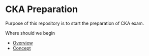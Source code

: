 # CKA Preparation

Purpose of this repository is to start the preparation of CKA exam.

Where should we begin

- [Overview](https://github.com/mattyait/kubernetes-cert-prep/blob/master/git/Content.md)
- [Concept](https://github.com/mattyait/kubernetes-cert-prep/blob/master/git/Concept.md)
